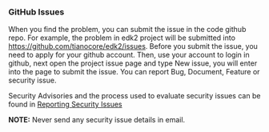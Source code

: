 <!-- [[Category:Defect Tracking]] -->
### GitHub Issues

When you find the problem, you can submit the issue in the code github repo. For example, the problem in edk2 project will be submitted into https://github.com/tianocore/edk2/issues. Before you submit the issue, you need to apply for your github account. Then, use your account to login in github, next open the project issue page and type New issue, you will enter into the page to submit the issue. You can report Bug, Document, Feature or security issue. 

Security Advisories and the process used to evaluate security issues can be found in [Reporting Security Issues](Reporting-Security-Issues "wikilink")

**NOTE:** Never send any security issue details in email.
